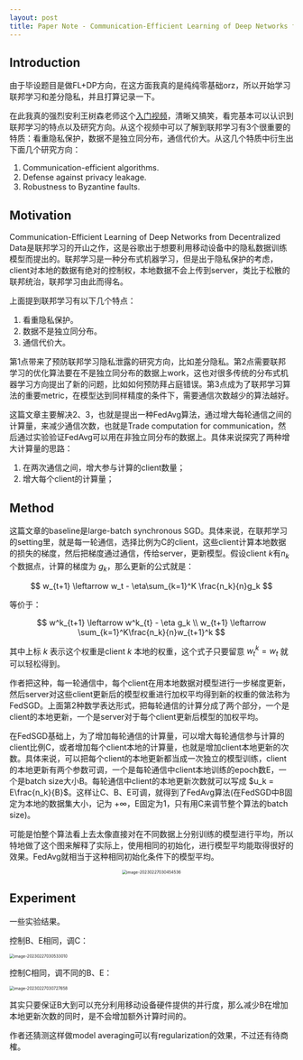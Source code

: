```yaml
---
layout: post
title: Paper Note - Communication-Efficient Learning of Deep Networks from Decentralized Data
---
```


## Introduction
由于毕设题目是做FL+DP方向，在这方面我真的是纯纯零基础orz，所以开始学习联邦学习和差分隐私，并且打算记录一下。

在此我真的强烈安利王树森老师这个[入门视频](https://www.bilibili.com/video/BV1YK4y1G7jw?p=7)，清晰又搞笑，看完基本可以认识到联邦学习的特点以及研究方向。从这个视频中可以了解到联邦学习有3个很重要的特质：看重隐私保护，数据不是独立同分布，通信代价大。从这几个特质中衍生出下面几个研究方向：

1. Communication-efficient algorithms.
2. Defense against privacy leakage.
3. Robustness to Byzantine faults.

## Motivation
Communication-Efficient Learning of Deep Networks from Decentralized Data是联邦学习的开山之作，这是谷歌出于想要利用移动设备中的隐私数据训练模型而提出的。联邦学习是一种分布式机器学习，但是出于隐私保护的考虑，client对本地的数据有绝对的控制权，本地数据不会上传到server，类比于松散的联邦统治，联邦学习由此而得名。

上面提到联邦学习有以下几个特点：

1. 看重隐私保护。
2. 数据不是独立同分布。
3. 通信代价大。

第1点带来了预防联邦学习隐私泄露的研究方向，比如差分隐私。第2点需要联邦学习的优化算法要在不是独立同分布的数据上work，这也对很多传统的分布式机器学习方向提出了新的问题，比如如何预防拜占庭错误。第3点成为了联邦学习算法的重要metric，在模型达到同样精度的条件下，需要通信次数越少的算法越好。

这篇文章主要解决2、3，也就是提出一种FedAvg算法，通过增大每轮通信之间的计算量，来减少通信次数，也就是Trade computation for communication，然后通过实验验证FedAvg可以用在非独立同分布的数据上。具体来说探究了两种增大计算量的思路：

1. 在两次通信之间，增大参与计算的client数量；
2. 增大每个client的计算量；

## Method
这篇文章的baseline是large-batch synchronous SGD。具体来说，在联邦学习的setting里，就是每一轮通信，选择比例为C的client，这些client计算本地数据的损失的梯度，然后把梯度通过通信，传给server，更新模型。假设client $k$有$n_k$个数据点，计算的梯度为 $g_k$，那么更新的公式就是：

$$
w_{t+1} \leftarrow w_t - \eta\sum_{k=1}^K \frac{n_k}{n}g_k
$$

等价于：

$$
w^k_{t+1} \leftarrow w^k_{t} - \eta g_k \\
w_{t+1} \leftarrow \sum_{k=1}^K\frac{n_k}{n}w_{t+1}^k
$$

其中上标 $k$ 表示这个权重是client $k$ 本地的权重，这个式子只要留意 $w_t^k = w_t$ 就可以轻松得到。

作者把这种，每一轮通信中，每个client在用本地数据对模型进行一步梯度更新，然后server对这些client更新后的模型权重进行加权平均得到新的权重的做法称为FedSGD。上面第2种数学表达形式，把每轮通信的计算分成了两个部分，一个是client的本地更新，一个是server对于每个client更新后模型的加权平均。

在FedSGD基础上，为了增加每轮通信的计算量，可以增大每轮通信参与计算的client比例C，或者增加每个client本地的计算量，也就是增加client本地更新的次数。具体来说，可以把每个client的本地更新都当成一次独立的模型训练，client的本地更新有两个参数可调，一个是每轮通信中client本地训练的epoch数E，一个是batch size大小B。每轮通信中client的本地更新次数就可以写成 $u_k = E\frac{n_k}{B}$。这样让C、B、E可调，就得到了FedAvg算法(在FedSGD中B固定为本地的数据集大小，记为 $+\infty$，E固定为1，只有用C来调节整个算法的batch size)。

可能是怕整个算法看上去太像直接对在不同数据上分别训练的模型进行平均，所以特地做了这个图来解释了实际上，使用相同的初始化，进行模型平均能取得很好的效果。FedAvg就相当于这种相同初始化条件下的模型平均。

<center><img src="https://cdn.jsdelivr.net/gh/EstherBear/PictureBed@master/img/image-20230227030454536.png" alt="image-20230227030454536" style="zoom:50%;" /></center>

## Experiment
一些实验结果。

控制B、E相同，调C：

<img src="https://cdn.jsdelivr.net/gh/EstherBear/PictureBed@master/img/image-20230227030533010.png" alt="image-20230227030533010" style="zoom:50%;" />

控制C相同，调不同的B、E：

<img src="https://cdn.jsdelivr.net/gh/EstherBear/PictureBed@master/img/image-20230227030727658.png" alt="image-20230227030727658" style="zoom:50%;" />

其实只要保证B大到可以充分利用移动设备硬件提供的并行度，那么减少B在增加本地更新次数的同时，是不会增加额外计算时间的。

作者还猜测这样做model averaging可以有regularization的效果，不过还有待商榷。